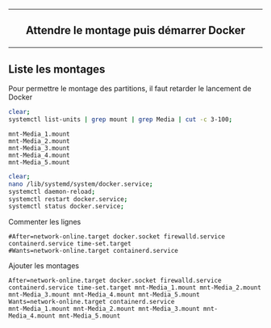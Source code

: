 ----------------------------------------------------------------------------------------------------------------------------------------------------------------------------------------------
## <p align='center'> Attendre le montage puis démarrer Docker </p>

----------------------------------------------------------------------------------------------------------------------------------------------------------------------------------------------
##
## Liste les montages
Pour permettre le montage des partitions, il faut retarder le lancement de Docker
```bash
clear;
systemctl list-units | grep mount | grep Media | cut -c 3-100;
```
```
mnt-Media_1.mount
mnt-Media_2.mount
mnt-Media_3.mount
mnt-Media_4.mount
mnt-Media_5.mount
```

```bash
clear;
nano /lib/systemd/system/docker.service;
systemctl daemon-reload;
systemctl restart docker.service;
systemctl status docker.service;
```

Commenter les lignes
```
#After=network-online.target docker.socket firewalld.service containerd.service time-set.target
#Wants=network-online.target containerd.service
```

Ajouter les montages
```
After=network-online.target docker.socket firewalld.service containerd.service time-set.target mnt-Media_1.mount mnt-Media_2.mount mnt-Media_3.mount mnt-Media_4.mount mnt-Media_5.mount
Wants=network-online.target containerd.service                                                 mnt-Media_1.mount mnt-Media_2.mount mnt-Media_3.mount mnt-Media_4.mount mnt-Media_5.mount
```
